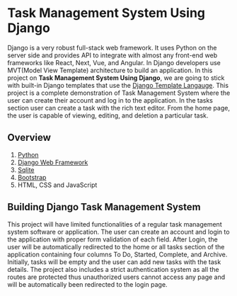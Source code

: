 # Task Management System Using Django

Django is a very robust full-stack web framework. It uses Python on the server side 
and provides API to integrate with almost any front-end web frameworks like React, Next, Vue, and Angular. 
In Django developers use MVT(Model View Template) architecture to build an application. In this
project on **Task Management System Using Django**, we are going to stick with built-in Django templates
that use the [Django Template Langauge](https://docs.djangoproject.com/en/5.0/ref/templates/language/). This 
project is a complete demonstration of Task Management System where the user can create their account and log in 
to the application. In the tasks section user can create a task with the rich text editor. 
From the home page, the user is capable of viewing, editing, and deletion a particular task.

## Overview

1. [Python](https://www.python.org/)
2. [Django Web Framework](https://www.djangoproject.com/)
3. [Sqlite](https://www.sqlite.org/index.html)
4. [Bootstrap](https://getbootstrap.com/)
5. HTML, CSS and JavaScript

## Building Django Task Management System

This project will have limited functionalities of a regular task management system software or application. The user can create an account and login to the application with proper form validation of each field. After Login, the user will be automatically redirected to the home or all tasks section of the application containing four columns To Do, Started, Complete, and Archive. Initially, tasks will be empty and the user can add new tasks with the task details. The project also includes a strict authentication system as all the routes are protected thus unauthorized users cannot access any page and will be automatically been redirected to the login page.

